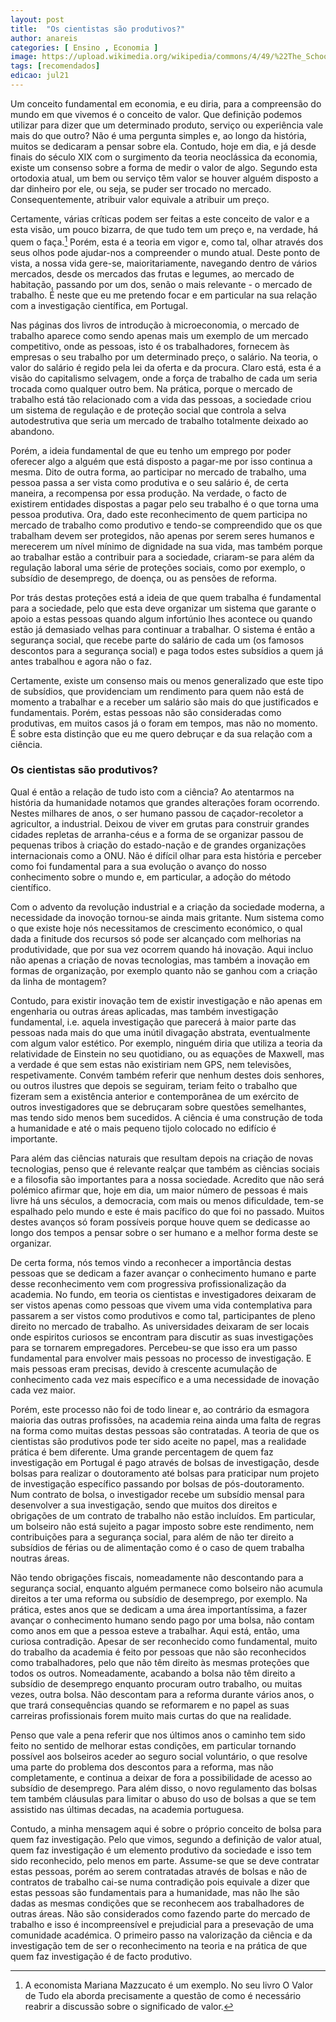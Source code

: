```yaml
---
layout: post
title:  "Os cientistas são produtivos?"
author: anareis
categories: [ Ensino , Economia ]
image: https://upload.wikimedia.org/wikipedia/commons/4/49/%22The_School_of_Athens%22_by_Raffaello_Sanzio_da_Urbino.jpg
tags: [recomendados]
edicao: jul21
---
```


Um conceito fundamental em economia, e eu diria, para a compreensão do mundo em que vivemos é o conceito de valor. Que definição podemos utilizar para dizer que um determinado produto, serviço ou experiência vale mais do que outro? Não é uma pergunta simples e, ao longo da história, muitos se dedicaram a pensar sobre ela. Contudo, hoje em dia, e já desde finais do século XIX com o surgimento da teoria neoclássica da economia, existe um consenso sobre a forma de medir o valor de algo. Segundo esta ortodoxia atual, um bem ou serviço têm valor se houver alguém disposto a dar dinheiro por ele, ou seja, se puder ser trocado no mercado. Consequentemente, atribuir valor equivale a atribuir um preço.

Certamente, várias críticas podem ser feitas a este conceito de valor e a esta visão, um pouco bizarra, de que tudo tem um preço e, na verdade, há quem o faça.[^1] Porém, esta é a teoria em vigor e, como tal, olhar através dos seus olhos pode ajudar-nos a compreender o mundo atual. Deste ponto de vista, a nossa vida gere-se, maioritariamente, navegando dentro de vários mercados, desde os mercados das frutas e legumes, ao mercado de habitação, passando por um dos, senão o mais relevante - o mercado de trabalho. É neste que eu me pretendo focar e em particular na sua relação com a investigação científica, em Portugal.

[^1]: A economista Mariana Mazzucato é um exemplo. No seu livro O Valor de Tudo ela aborda precisamente a questão de como é necessário reabrir a discussão sobre o significado de valor.

Nas páginas dos livros de introdução à microeconomia, o mercado de trabalho aparece como sendo apenas mais um exemplo de um mercado competitivo, onde as pessoas, isto é os trabalhadores, fornecem às empresas o seu trabalho por um determinado preço, o salário. Na teoria, o valor do salário é regido pela lei da oferta e da procura. Claro está, esta é a visão do capitalismo selvagem, onde a força de trabalho de cada um seria trocada como qualquer outro bem. Na prática, porque o mercado de trabalho está tão relacionado com a vida das pessoas, a sociedade criou um sistema de regulação e de proteção social que controla a selva autodestrutiva que seria um mercado de trabalho totalmente deixado ao abandono.

Porém, a ideia fundamental de que eu tenho um emprego por poder oferecer algo a alguém que está disposto a pagar-me por isso continua a mesma. Dito de outra forma, ao participar no mercado de trabalho, uma pessoa passa a ser vista como produtiva e o seu salário é, de certa maneira, a recompensa por essa produção. Na verdade, o facto de existirem entidades dispostas a pagar pelo seu trabalho é o que torna uma pessoa produtiva. Ora, dado este reconhecimento de quem participa no mercado de trabalho como produtivo e tendo-se compreendido que os que trabalham devem ser protegidos, não apenas por serem seres humanos e merecerem um nível mínimo de dignidade na sua vida, mas também porque ao trabalhar estão a contribuir para a sociedade, criaram-se para além da regulação laboral uma série de proteções sociais, como por exemplo, o subsídio de desemprego, de doença, ou as pensões de reforma.

Por trás destas proteções está a ideia de que quem trabalha é fundamental para a sociedade, pelo que esta deve organizar um sistema que garante o apoio a estas pessoas quando algum infortúnio lhes acontece ou quando estão já demasiado velhas para continuar a trabalhar. O sistema é então a segurança social, que recebe parte do salário de cada um (os famosos descontos para a segurança social) e paga todos estes subsídios a quem já antes trabalhou e agora não o faz.

Certamente, existe um consenso mais ou menos generalizado que este tipo de subsídios, que providenciam um rendimento para quem não está de momento a trabalhar e a receber um salário são mais do que justificados e fundamentais. Porém, estas pessoas não são consideradas como produtivas, em muitos casos já o foram em tempos, mas não no momento. É sobre esta distinção que eu me quero debruçar e da sua relação com a ciência.

### Os cientistas são produtivos?

Qual é então a relação de tudo isto com a ciência? Ao atentarmos na história da humanidade notamos que grandes alterações foram ocorrendo. Nestes milhares de anos, o ser humano passou de caçador-recoletor a agricultor, a industrial. Deixou de viver em grutas para construir grandes cidades repletas de arranha-céus e a forma de se organizar passou de pequenas tribos à criação do estado-nação e de grandes organizações internacionais como a ONU. Não é difícil olhar para esta história e perceber como foi fundamental para a sua evolução o avanço do nosso conhecimento sobre o mundo e, em particular, a adoção do método científico.

Com o advento da revolução industrial e a criação da sociedade moderna, a necessidade da inovoção tornou-se ainda mais gritante. Num sistema como o que existe hoje nós necessitamos de crescimento económico, o qual dada a finitude dos recursos só pode ser alcançado com melhorias na produtividade, que por sua vez ocorrem quando há inovação. Aqui incluo não apenas a criação de novas tecnologias, mas também a inovação em formas de organização, por exemplo quanto não se ganhou com a criação da linha de montagem?

Contudo, para existir inovação tem de existir investigação e não apenas em engenharia ou outras áreas aplicadas, mas também investigação fundamental, i.e. aquela investigação que parecerá à maior parte das pessoas nada mais do que uma inútil divagação abstrata, eventualmente com algum valor estético. Por exemplo, ninguém diria que utiliza a teoria da relatividade de Einstein no seu quotidiano, ou as equações de Maxwell, mas a verdade é que sem estas não existiriam nem GPS, nem televisões, respetivamente. Convém também referir que nenhum destes dois senhores, ou outros ilustres que depois se seguiram, teriam feito o trabalho que fizeram sem a existência anterior e contemporânea de um exército de outros investigadores que se debruçaram sobre questões semelhantes, mas tendo sido menos bem sucedidos. A ciência é uma construção de toda a humanidade e até o mais pequeno tijolo colocado no edifício é importante.

Para além das ciências naturais que resultam depois na criação de novas tecnologias, penso que é relevante realçar que também as ciências sociais e a filosofia são importantes para a nossa sociedade. Acredito que não será polémico afirmar que, hoje em dia, um maior número de pessoas é mais livre há uns séculos, a democracia, com mais ou menos dificuldade, tem-se espalhado pelo mundo e este é mais pacífico do que foi no passado. Muitos destes avanços só foram possíveis porque houve quem se dedicasse ao longo dos tempos a pensar sobre o ser humano e a melhor forma deste se organizar.

De certa forma, nós temos vindo a reconhecer a importância destas pessoas que se dedicam a fazer avançar o conhecimento humano e parte desse reconhecimento vem com progressiva profissionalização da academia. No fundo, em teoria os cientistas e investigadores deixaram de ser vistos apenas como pessoas que vivem uma vida contemplativa para passarem a ser vistos como produtivos e como tal, participantes de pleno direito no mercado de trabalho. As universidades deixaram de ser locais onde espiritos curiosos se encontram para discutir as suas investigações para se tornarem empregadores. Percebeu-se que isso era um passo fundamental para envolver mais pessoas no processo de investigação. E mais pessoas eram precisas, devido à crescente acumulação de conhecimento cada vez mais específico e a uma necessidade de inovação cada vez maior.

Porém, este processo não foi de todo linear e, ao contrário da esmagora maioria das outras profissões,  na academia reina ainda uma falta de regras na forma como muitas destas pessoas são contratadas. A teoria de que os cientistas são produtivos pode ter sido aceite no papel, mas a realidade prática é bem diferente. Uma grande percentagem de quem faz investigação em Portugal é pago através de bolsas de investigação, desde bolsas para realizar o doutoramento até bolsas para praticipar num projeto de investigação específico passando por bolsas de pós-doutoramento. Num contrato de bolsa, o investigador recebe um subsídio mensal para desenvolver a sua investigação, sendo que muitos dos direitos e obrigações de um contrato de trabalho não estão incluídos. Em particular, um bolseiro não está sujeito a pagar imposto sobre este rendimento, nem contribuições para a segurança social, para além de não ter direito a subsídios de férias ou de alimentação como é o caso de quem trabalha noutras áreas.

Não tendo obrigações fiscais, nomeadamente não descontando para a segurança social, enquanto alguém permanece como bolseiro não acumula direitos a ter uma reforma ou subsídio de desemprego, por exemplo. Na prática, estes anos que se dedicam a uma área importantíssima, a fazer avançar o conhecimento humano sendo pago por uma bolsa, não contam como anos em que a pessoa esteve a trabalhar. Aqui está, então, uma curiosa contradição. Apesar de ser reconhecido como fundamental, muito do trabalho da academia é feito por pessoas que não são reconhecidos como trabalhadores, pelo que não têm direito às mesmas proteções que todos os outros. Nomeadamente, acabando a bolsa não têm direito a subsídio de desemprego enquanto procuram outro trabalho, ou muitas vezes, outra bolsa. Não descontam para a reforma durante vários anos, o que trará consequências quando se reformarem e no papel as suas carreiras profissionais forem muito mais curtas do que na realidade.

Penso que vale a pena referir que nos últimos anos o caminho tem sido feito no sentido de melhorar estas condições, em particular tornando possível aos bolseiros aceder ao seguro social voluntário, o que resolve uma parte do problema dos descontos para a reforma, mas não completamente, e continua a deixar de fora a possibilidade de acesso ao subsídio de desemprego. Para além disso, o novo regulamento das bolsas tem também cláusulas para limitar o abuso do uso de bolsas a que se tem assistido nas últimas decadas, na academia portuguesa.

Contudo, a minha mensagem aqui é sobre o próprio conceito de bolsa para quem faz investigação. Pelo que vimos, segundo a definição de valor atual, quem faz investigação é um elemento produtivo da sociedade e isso tem sido reconhecido, pelo menos em parte. Assume-se que se deve contratar estas pessoas, porém ao serem contratadas através de bolsas e não de contratos de trabalho cai-se numa contradição pois equivale a dizer que estas pessoas são fundamentais para a humanidade, mas não lhe são dadas as mesmas condições que se reconhecem aos trabalhadores de outras áreas. Não são considerados como fazendo parte do mercado de trabalho e isso é incompreensível e prejudicial para a presevação de uma comunidade académica. O primeiro passo na valorização da ciência e da investigação tem de ser o reconhecimento na teoria e na prática de que quem faz investigação é de facto produtivo.

